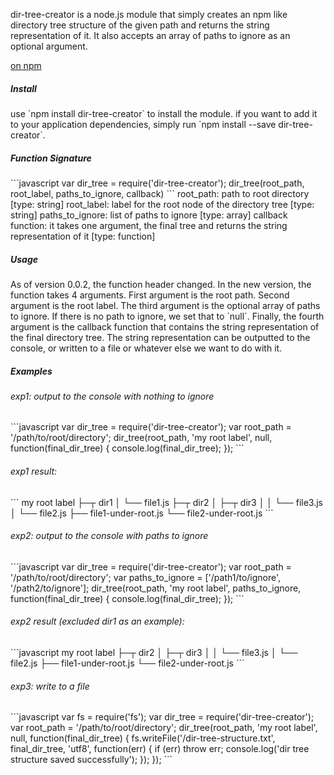 <p>dir-tree-creator is a node.js module that simply creates an npm like directory tree structure of the given path and returns the string representation of it. It also accepts an array of paths to ignore as an optional argument.</p>

<a href="https://www.npmjs.com/package/dir-tree-creator" target="_blank">on npm</a>

<h5>Install</h5>
  <p>use `npm install dir-tree-creator` to install the module. if you want to add it to your application dependencies, simply run `npm install --save dir-tree-creator`.</p>

<h5>Function Signature</h5>
```javascript
var dir_tree = require('dir-tree-creator');
dir_tree(root_path, root_label, paths_to_ignore, callback)
```
root_path: path to root directory [type: string]  
root_label: label for the root node of the directory tree [type: string]  
paths_to_ignore: list of paths to ignore [type: array]  
callback function: it takes one argument, the final tree and returns the string representation of it [type: function]
	
<h5>Usage</h5>
  <p>As of version 0.0.2, the function header changed. In the new version, the function takes 4 arguments. First argument is the root path. Second argument is the root label. The third argument is the optional array of paths to ignore. If there is no path to ignore, we set that to `null`. Finally, the fourth argument is the callback function that contains the string representation of the final directory tree. The string representation can be outputted to the console, or written to a file or whatever else we want to do with it.</p>

<h5>Examples</h5>

<h6>exp1: output to the console with nothing to ignore</h6>
```javascript
var dir_tree = require('dir-tree-creator');
var root_path = '/path/to/root/directory';
dir_tree(root_path, 'my root label', null, function(final_dir_tree) {
  console.log(final_dir_tree);
});
```	
<h6>exp1 result:</h6>
```
my root label  
├─┬ dir1  
│ └── file1.js  
├─┬ dir2  
│ ├─┬ dir3  
│ │ └── file3.js  
│ └── file2.js 
├── file1-under-root.js  
└── file2-under-root.js  
```	
<h6>exp2: output to the console with paths to ignore</h6>
```javascript
var dir_tree = require('dir-tree-creator');
var root_path = '/path/to/root/directory';
var paths_to_ignore = ['/path1/to/ignore', '/path2/to/ignore'];
dir_tree(root_path, 'my root label', paths_to_ignore, function(final_dir_tree) {
  console.log(final_dir_tree);
});
```
<h6>exp2 result (excluded dir1 as an example):</h6>
```javascript
my root label  
├─┬ dir2 
│ ├─┬ dir3
│ │ └── file3.js  
│ └── file2.js 
├── file1-under-root.js  
└── file2-under-root.js  
```
<h6>exp3: write to a file</h6>
```javascript
var fs = require('fs');
var dir_tree = require('dir-tree-creator');
var root_path = '/path/to/root/directory';
dir_tree(root_path, 'my root label', null, function(final_dir_tree) {
  fs.writeFile('/dir-tree-structure.txt', final_dir_tree, 'utf8', function(err) {
    if (err) throw err;
    console.log('dir tree structure saved successfully');
  });
});
```
	
	
	
	
	
